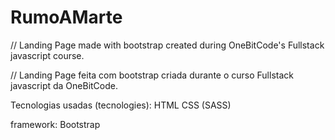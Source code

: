 # RumoAMarte
// Landing Page made with bootstrap created during OneBitCode's Fullstack javascript course.

// Landing Page feita com bootstrap criada durante o curso Fullstack javascript da OneBitCode. 

Tecnologias usadas (tecnologies):
HTML 
CSS (SASS)

framework:
Bootstrap
